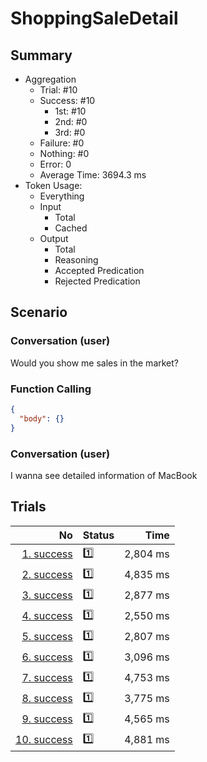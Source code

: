 # ShoppingSaleDetail
## Summary
  - Aggregation
    - Trial: #10
    - Success: #10
      - 1st: #10
      - 2nd: #0
      - 3rd: #0
    - Failure: #0
    - Nothing: #0
    - Error: 0
    - Average Time: 3694.3 ms
  - Token Usage:
    - Everything
    - Input
      - Total
      - Cached
    - Output
      - Total
      - Reasoning
      - Accepted Predication
      - Rejected Predication

## Scenario
### Conversation (user)
Would you show me sales in the market?

### Function Calling
```json
{
  "body": {}
}
```

### Conversation (user)
I wanna see detailed information of MacBook

## Trials
No | Status | Time
---:|:-------|------:
[1. success](./trials/1.success.json) | 1️⃣ | 2,804 ms
[2. success](./trials/2.success.json) | 1️⃣ | 4,835 ms
[3. success](./trials/3.success.json) | 1️⃣ | 2,877 ms
[4. success](./trials/4.success.json) | 1️⃣ | 2,550 ms
[5. success](./trials/5.success.json) | 1️⃣ | 2,807 ms
[6. success](./trials/6.success.json) | 1️⃣ | 3,096 ms
[7. success](./trials/7.success.json) | 1️⃣ | 4,753 ms
[8. success](./trials/8.success.json) | 1️⃣ | 3,775 ms
[9. success](./trials/9.success.json) | 1️⃣ | 4,565 ms
[10. success](./trials/10.success.json) | 1️⃣ | 4,881 ms